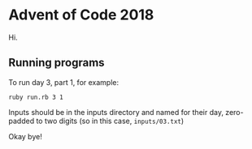 # Advent of Code 2018

Hi.

## Running programs

To run day 3, part 1, for example:

```
ruby run.rb 3 1
```

Inputs should be in the inputs directory and named for their day, zero-padded to two digits (so in this case, `inputs/03.txt`)

Okay bye!
